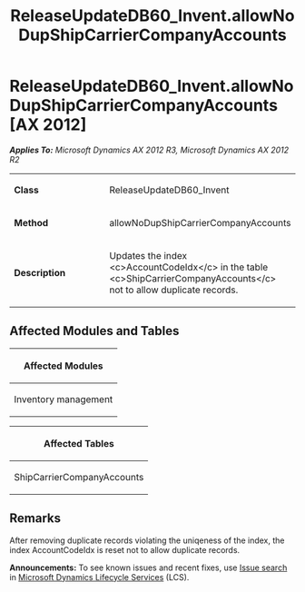 ﻿---
title: ReleaseUpdateDB60_Invent.allowNoDupShipCarrierCompanyAccounts
TOCTitle: ReleaseUpdateDB60_Invent.allowNoDupShipCarrierCompanyAccounts
ms:assetid: 1c642710-ff55-a597-58b0-5ef6e6f6b798
ms:mtpsurl: https://msdn.microsoft.com/en-us/library/JJ718700(v=AX.60)
ms:contentKeyID: 49706983
ms.date: 05/18/2015
mtps_version: v=AX.60
---

# ReleaseUpdateDB60\_Invent.allowNoDupShipCarrierCompanyAccounts [AX 2012]


_**Applies To:** Microsoft Dynamics AX 2012 R3, Microsoft Dynamics AX 2012 R2_

<table>
<colgroup>
<col style="width: 50%" />
<col style="width: 50%" />
</colgroup>
<tbody>
<tr class="odd">
<td><p><strong>Class</strong></p></td>
<td><p>ReleaseUpdateDB60_Invent</p></td>
</tr>
<tr class="even">
<td><p><strong>Method</strong></p></td>
<td><p>allowNoDupShipCarrierCompanyAccounts</p></td>
</tr>
<tr class="odd">
<td><p><strong>Description</strong></p></td>
<td><p>Updates the index &lt;c&gt;AccountCodeIdx&lt;/c&gt; in the table &lt;c&gt;ShipCarrierCompanyAccounts&lt;/c&gt; not to allow duplicate records.</p></td>
</tr>
</tbody>
</table>


## Affected Modules and Tables

<table>
<colgroup>
<col style="width: 100%" />
</colgroup>
<thead>
<tr class="header">
<th><p>Affected Modules</p></th>
</tr>
</thead>
<tbody>
<tr class="odd">
<td><p>Inventory management</p></td>
</tr>
</tbody>
</table>


<table>
<colgroup>
<col style="width: 100%" />
</colgroup>
<thead>
<tr class="header">
<th><p>Affected Tables</p></th>
</tr>
</thead>
<tbody>
<tr class="odd">
<td><p>ShipCarrierCompanyAccounts</p></td>
</tr>
</tbody>
</table>


## Remarks

After removing duplicate records violating the uniqeness of the index, the index AccountCodeIdx is reset not to allow duplicate records.

  
**Announcements:** To see known issues and recent fixes, use [Issue search](http://go.microsoft.com/fwlink/?linkid=389258) in [Microsoft Dynamics Lifecycle Services](http://go.microsoft.com/fwlink/?linkid=306505) (LCS).

